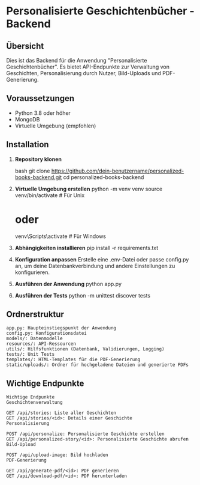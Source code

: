 # Personalisierte Geschichtenbücher - Backend

## Übersicht

Dies ist das Backend für die Anwendung "Personalisierte Geschichtenbücher". Es bietet API-Endpunkte zur Verwaltung von Geschichten, Personalisierung durch Nutzer, Bild-Uploads und PDF-Generierung.

## Voraussetzungen

- Python 3.8 oder höher
- MongoDB
- Virtuelle Umgebung (empfohlen)

## Installation

1. **Repository klonen**

   bash
   git clone https://github.com/dein-benutzername/personalized-books-backend.git
   cd personalized-books-backend


2. **Virtuelle Umgebung erstellen**
	python -m venv venv
	source venv/bin/activate  # Für Unix
	# oder
	venv\Scripts\activate  # Für Windows
	
3. **Abhängigkeiten installieren**
	pip install -r requirements.txt

4. **Konfiguration anpassen**
	Erstelle eine .env-Datei oder passe config.py an, um deine Datenbankverbindung und andere Einstellungen zu konfigurieren.	
	
5. **Ausführen der Anwendung**
	python app.py

6. **Ausführen der Tests**
	python -m unittest discover tests



## Ordnerstruktur
	app.py: Haupteinstiegspunkt der Anwendung
	config.py: Konfigurationsdatei
	models/: Datenmodelle
	resources/: API-Ressourcen
	utils/: Hilfsfunktionen (Datenbank, Validierungen, Logging)
	tests/: Unit Tests
	templates/: HTML-Templates für die PDF-Generierung
	static/uploads/: Ordner für hochgeladene Dateien und generierte PDFs
	
	
## Wichtige Endpunkte	
	Wichtige Endpunkte
	Geschichtenverwaltung

	GET /api/stories: Liste aller Geschichten
	GET /api/stories/<id>: Details einer Geschichte
	Personalisierung

	POST /api/personalize: Personalisierte Geschichte erstellen
	GET /api/personalized-story/<id>: Personalisierte Geschichte abrufen
	Bild-Upload

	POST /api/upload-image: Bild hochladen
	PDF-Generierung

	GET /api/generate-pdf/<id>: PDF generieren
	GET /api/download-pdf/<id>: PDF herunterladen